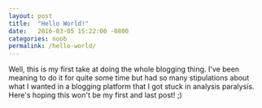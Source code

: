 ```yaml
---
layout: post
title:  "Hello World!"
date:   2016-03-05 15:22:00 -0800
categories: noob
permalink: /hello-world/
---
```

Well, this is my first take at doing the whole blogging thing. I've been meaning to do it for quite some time but had so many stipulations about what I wanted in a blogging platform that I got stuck in analysis paralysis. Here's hoping this won't be my first and last post! ;)
